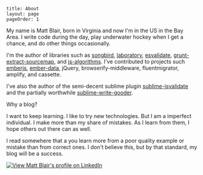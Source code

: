 ```
title: About
layout: page
pageOrder: 1
```

My name is Matt Blair, born in Virginia and now I'm in the US in the Bay Area. I write code during the day, play underwater hockey when I get a chance, and do other things occasionally.

I'm the author of libraries such as [songbird](https://github.com/duereg/songbird), [laboratory](https://github.com/duereg/laboratory), [esvalidate](https://github.com/duereg/esvalidate), [grunt-extract-sourcemap](https://github.com/duereg/grunt-extract-sourcemap), and [js-algorithms](https://github.com/duereg/js-algorithms).
I've contributed to projects such [emberjs](https://github.com/emberjs/ember.js), [ember-data](https://github.com/emberjs/data), jQuery, browserify-middleware, fluentmigrator, amplify, and cassette.

I've also the author of the semi-decent sublime plugin [sublime-jsvalidate](https://github.com/duereg/sublime-jsvalidate) and the partially worthwhile [sublime-write-gooder](https://github.com/duereg/sublime-write-gooder).

Why a blog?

I want to keep learning. I like to try new technologies. But I am a imperfect individual. I make more than my share of mistakes. As I learn from them, I hope others out there can as well.

I read somewhere that a you learn more from a poor quality example or mistake than from correct ones. I don't believe this, but by that standard, my blog will be a success.

[ ![View Matt Blair's profile on LinkedIn](http://www.linkedin.com/img/webpromo/btn_viewmy_160x25.png) ](http://www.linkedin.com/pub/matt-blair/10/74a/345)
